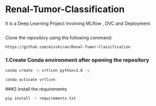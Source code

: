 # Renal-Tumor-Classification
It is a Deep Learning Project involving MLflow , DVC and Deployment.

```# How To Run The Application ?
```

 Clone the repository using the following command:

```bash
https://github.com/misskiran/Renal-Tumor-Classification
```
### 1.Create Conda environment after opening the repository
```bash
conda create -n vrtlcnn python=3.8 -y
```

```
conda activate vrtlcnn
```
###2.Install the requirements
```bash
pip install -r requirements.txt
```